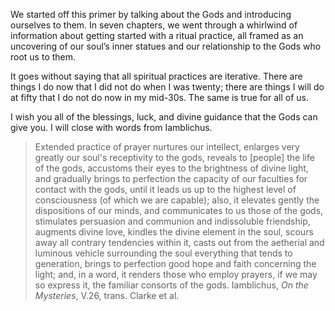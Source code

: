 We started off this primer by talking about the Gods and introducing ourselves to them. In seven chapters, we went through a whirlwind of information about getting started with a ritual practice, all framed as an uncovering of our soul’s inner statues and our relationship to the Gods who root us to them.

It goes without saying that all spiritual practices are iterative. There are things I do now that I did not do when I was twenty; there are things I will do at fifty that I do not do now in my mid-30s. The same is true for all of us.

I wish you all of the blessings, luck, and divine guidance that the Gods can give you. I will close with words from Iamblichus.

> Extended practice of prayer nurtures our intellect, enlarges very greatly our soul's receptivity to the gods, reveals to [people] the life of the gods, accustoms their eyes to the brightness of divine light, and gradually brings to perfection the capacity of our faculties for contact with the gods, until it leads us up to the highest level of consciousness (of which we are capable); also, it elevates gently the dispositions of our minds, and communicates to us those of the gods, stimulates persuasion and communion and indissoluble friendship, augments divine love, kindles the divine element in the soul, scours away all contrary tendencies within it, casts out from the aetherial and luminous vehicle surrounding the soul everything that tends to generation, brings to perfection good hope and faith concerning the light; and, in a word, it renders those who employ prayers, if we may so express it, the familiar consorts of the gods.
Iamblichus, *On the Mysteries*, V.26, trans. Clarke et al.